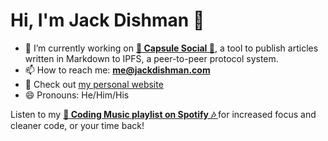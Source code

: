 # Hi, I'm Jack Dishman 👋

- 🔭 I’m currently working on **[💊 Capsule Social 🌱](https://capsule.social)**, a tool to publish articles written in Markdown to IPFS, a peer-to-peer protocol system.
- 📫 How to reach me: **me@jackdishman.com**
- 📃 Check out [my personal website](http://www.jackdishman.com/)
- 😄 Pronouns: He/Him/His

Listen to my **[🎵 Coding Music playlist on Spotify 🎶 ](https://open.spotify.com/playlist/6orEm9x8lSgReEia060yCM?si=2ffc6a6a3abc4c04)** for increased focus and cleaner code, or your time back!
